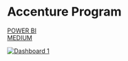 # Accenture Program
<a href="https://public.tableau.com/views/SocialBuzzAnalyticsDashboard_16851832644570/Dashboard1?:language=en-US&:display_count=n&:origin=viz_share_link">POWER BI</a> <br>
<a href="https://public.tableau.com/views/SocialBuzzAnalyticsDashboard_16851832644570/Dashboard1?:language=en-US&:display_count=n&:origin=viz_share_link](https://medium.com/@basharaaina/harnessing-data-insights-for-effective-content-strategy-a-case-study-in-social-media-analytics-20b39f3f2411)">MEDIUM</a>


<div class='tableauPlaceholder' id='viz1688785711407' style='position: relative'><noscript><a href='#'><img alt='Dashboard 1 ' src='https:&#47;&#47;public.tableau.com&#47;static&#47;images&#47;So&#47;SocialBuzzAnalyticsDashboard_16851832644570&#47;Dashboard1&#47;1_rss.png' style='border: none' /></a></noscript><object class='tableauViz'  style='display:none;'><param name='host_url' value='https%3A%2F%2Fpublic.tableau.com%2F' /> <param name='embed_code_version' value='3' /> <param name='site_root' value='' /><param name='name' value='SocialBuzzAnalyticsDashboard_16851832644570&#47;Dashboard1' /><param name='tabs' value='no' /><param name='toolbar' value='yes' /><param name='static_image' value='https:&#47;&#47;public.tableau.com&#47;static&#47;images&#47;So&#47;SocialBuzzAnalyticsDashboard_16851832644570&#47;Dashboard1&#47;1.png' /> <param name='animate_transition' value='yes' /><param name='display_static_image' value='yes' /><param name='display_spinner' value='yes' /><param name='display_overlay' value='yes' /><param name='display_count' value='yes' /><param name='language' value='en-US' /></object></div>
